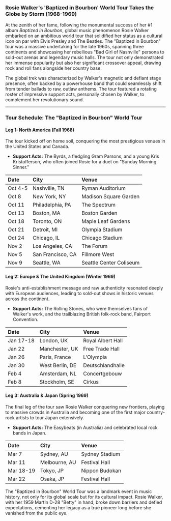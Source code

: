 ### Rosie Walker's 'Baptized in Bourbon' World Tour Takes the Globe by Storm (1968-1969)

At the zenith of her fame, following the monumental success of her \#1 album *Baptized in Bourbon*, global music phenomenon Rosie Walker embarked on an ambitious world tour that solidified her status as a cultural icon on par with Elvis Presley and The Beatles. The "Baptized in Bourbon" tour was a massive undertaking for the late 1960s, spanning three continents and showcasing her rebellious "Bad Girl of Nashville" persona to sold-out arenas and legendary music halls. The tour not only demonstrated her immense popularity but also her significant crossover appeal, drawing rock and roll fans alongside her country base.

The global trek was characterized by Walker's magnetic and defiant stage presence, often backed by a powerhouse band that could seamlessly shift from tender ballads to raw, outlaw anthems. The tour featured a rotating roster of impressive support acts, personally chosen by Walker, to complement her revolutionary sound.

---

### **Tour Schedule: The "Baptized in Bourbon" World Tour**

#### **Leg 1: North America (Fall 1968\)**

The tour kicked off on home soil, conquering the most prestigious venues in the United States and Canada.

* **Support Acts:** The Byrds, a fledgling Gram Parsons, and a young Kris Kristofferson, who often joined Rosie for a duet on "Sunday Morning Sinner."

| Date | City | Venue |
| :---- | :---- | :---- |
| Oct 4-5 | Nashville, TN | Ryman Auditorium |
| Oct 8 | New York, NY | Madison Square Garden |
| Oct 11 | Philadelphia, PA | The Spectrum |
| Oct 13 | Boston, MA | Boston Garden |
| Oct 18 | Toronto, ON | Maple Leaf Gardens |
| Oct 21 | Detroit, MI | Olympia Stadium |
| Oct 24 | Chicago, IL | Chicago Stadium |
| Nov 2 | Los Angeles, CA | The Forum |
| Nov 5 | San Francisco, CA | Fillmore West |
| Nov 9 | Seattle, WA | Seattle Center Coliseum |

#### **Leg 2: Europe & The United Kingdom (Winter 1969\)**

Rosie's anti-establishment message and raw authenticity resonated deeply with European audiences, leading to sold-out shows in historic venues across the continent.

* **Support Acts:** The Rolling Stones, who were themselves fans of Walker's work, and the trailblazing British folk-rock band, Fairport Convention.

| Date | City | Venue |
| :---- | :---- | :---- |
| Jan 17-18 | London, UK | Royal Albert Hall |
| Jan 22 | Manchester, UK | Free Trade Hall |
| Jan 26 | Paris, France | L'Olympia |
| Jan 30 | West Berlin, DE | Deutschlandhalle |
| Feb 4 | Amsterdam, NL | Concertgebouw |
| Feb 8 | Stockholm, SE | Cirkus |

#### **Leg 3: Australia & Japan (Spring 1969\)**

The final leg of the tour saw Rosie Walker conquering new frontiers, playing to massive crowds in Australia and becoming one of the first major country-rock artists to tour Japan extensively.

* **Support Acts:** The Easybeats (in Australia) and celebrated local rock bands in Japan.

| Date | City | Venue |
| :---- | :---- | :---- |
| Mar 7 | Sydney, AU | Sydney Stadium |
| Mar 11 | Melbourne, AU | Festival Hall |
| Mar 18-19 | Tokyo, JP | Nippon Budokan |
| Mar 22 | Osaka, JP | Festival Hall |

The "Baptized in Bourbon" World Tour was a landmark event in music history, not only for its global scale but for its cultural impact. Rosie Walker, with her 1959 Martin D-28 "Betty" in hand, broke down barriers and defied expectations, cementing her legacy as a true pioneer long before she vanished from the public eye.  
